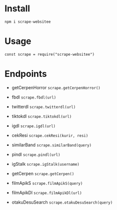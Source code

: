 # Install
`npm i scrape-websitee`

# Usage
`const scrape = require("scrape-websitee")`

# Endpoints
- getCerpenHorror
`scrape.getCerpenHorror()`

- fbdl
`scrape.fbdl(url)`

- twitterdl
`scrape.twitterdl(url)`

- tiktokdl
`scrape.tiktokdl(url)`

- igdl
`scrape.igdl(url)`

- cekResi
`scrape.cekResi(kurir, resi)`

- similarBand
`scrape.similarBand(query)`

- pindl
`scrape.pindl(url)`

- igStalk
`scrape.igStalk(username)`

- getCerpen
`scrape.getCerpen()`

- filmApikS
`scrape.filmApikS(query)`

- filmApikDl
`scrape.filmApikDl(url)`

- otakuDesuSearch
`scrape.otakuDesuSearch(query)`

